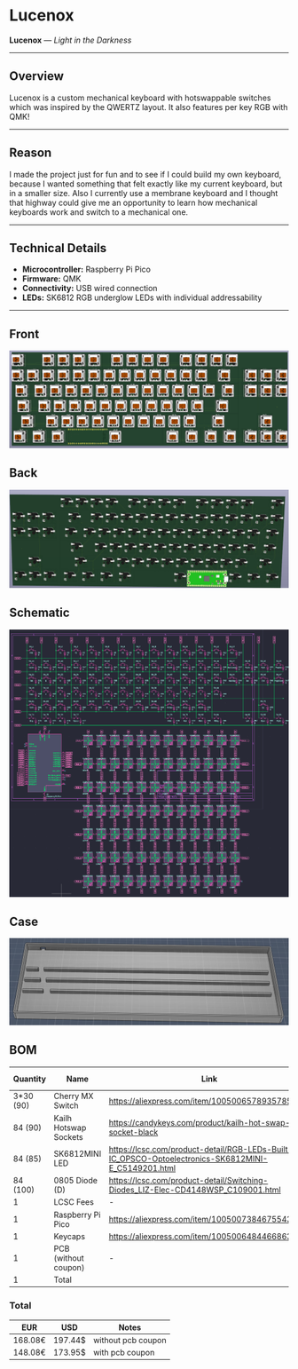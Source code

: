 # Lucenox

**Lucenox** — *Light in the Darkness*

---

## Overview

Lucenox is a custom mechanical keyboard with hotswappable switches which was inspired by the QWERTZ layout. It also features per key RGB with QMK!

---

## Reason

I made the project just for fun and to see if I could build my own keyboard, because I wanted something that felt exactly like my current keyboard, but in a smaller size.
Also I currently use a membrane keyboard and I thought that highway could give me an opportunity to learn how mechanical keyboards work and switch to a mechanical one.

---

## Technical Details

- **Microcontroller:** Raspberry Pi Pico 
- **Firmware:** QMK
- **Connectivity:** USB wired connection
- **LEDs:** SK6812 RGB underglow LEDs with individual addressability

---

## Front
![Front](media/Front.png)

## Back
![Back](media/Back.png)

## Schematic
![Schematic](media/Schematic.png)

## Case
![Case](media/Case.png)

## BOM
Quantity  | Name                   | Link                                                                                                     | Price + Shipping
--------- | ---------------------- | -------------------------------------------------------------------------------------------------------- | ----------------
3*30 (90) | Cherry MX Switch       | https://aliexpress.com/item/1005006578935785.html                                                        | 25.17€
84 (90)   | Kailh Hotswap Sockets  | https://candykeys.com/product/kailh-hot-swap-pcb-socket-black                                            | 16.00€
84 (85)   | SK6812MINI LED         | https://lcsc.com/product-detail/RGB-LEDs-Built-in-IC_OPSCO-Optoelectronics-SK6812MINI-E_C5149201.html    | 4.38€
84 (100)  | 0805 Diode (D)         | https://lcsc.com/product-detail/Switching-Diodes_LIZ-Elec-CD4148WSP_C109001.html                         | 1.06€
1         | LCSC Fees              | -                                                                                                        | 9.58€
1         | Raspberry Pi Pico      | https://aliexpress.com/item/1005007384675543.html                                                        | 2.79€
1         | Keycaps                | https://aliexpress.com/item/1005006484466863.html                                                        | 20.99€
1         | PCB (without coupon)   | -                                                                                                        | 88.11€
1         | Total                  |                                                                                                          | 168.08€

### Total
EUR     | USD     | Notes
------- | ------- | -----
168.08€ | 197.44$ | without pcb coupon
148.08€ | 173.95$ | with pcb coupon